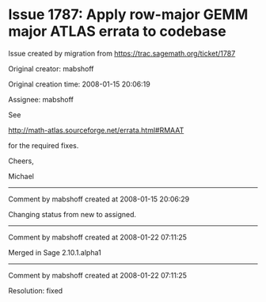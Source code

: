 # Issue 1787: Apply row-major GEMM major ATLAS errata to codebase

Issue created by migration from https://trac.sagemath.org/ticket/1787

Original creator: mabshoff

Original creation time: 2008-01-15 20:06:19

Assignee: mabshoff

See

http://math-atlas.sourceforge.net/errata.html#RMAAT

for the required fixes.

Cheers,

Michael


---

Comment by mabshoff created at 2008-01-15 20:06:29

Changing status from new to assigned.


---

Comment by mabshoff created at 2008-01-22 07:11:25

Merged in Sage 2.10.1.alpha1


---

Comment by mabshoff created at 2008-01-22 07:11:25

Resolution: fixed
